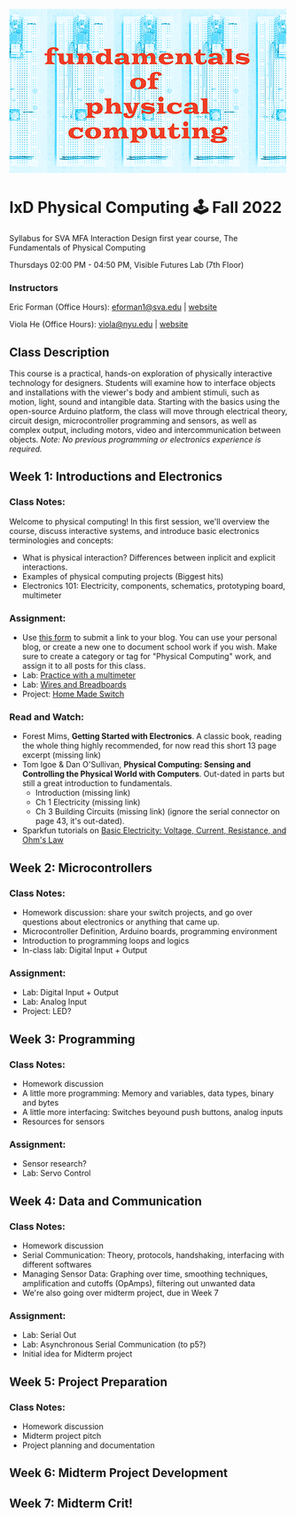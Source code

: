 ![physcomp.png](assets/physcomp-m.png)

# IxD Physical Computing 🕹 Fall 2022

Syllabus for SVA MFA Interaction Design first year course, The Fundamentals of Physical Computing

Thursdays 02:00 PM - 04:50 PM, Visible Futures Lab (7th Floor)

### Instructors

Eric Forman (Office Hours): eforman1@sva.edu | [website](https://www.ericforman.com)

Viola He (Office Hours): viola@nyu.edu | [website](https://violand.xyz)

## Class Description

This course is a practical, hands-on exploration of physically interactive technology for designers. Students will examine how to interface objects and installations with the viewer's body and ambient stimuli, such as motion, light, sound and intangible data. Starting with the basics using the open-source Arduino platform, the class will move through electrical theory, circuit design, microcontroller programming and sensors, as well as complex output, including motors, video and intercommunication between objects. _Note: No previous programming or electronics experience is required._

## Week 1: Introductions and Electronics

### Class Notes:

Welcome to physical computing! In this first session, we'll overview the course, discuss interactive systems, and introduce basic electronics terminologies and concepts:

- What is physical interaction? Differences between inplicit and explicit interactions.
- Examples of physical computing projects (Biggest hits)
- Electronics 101: Electricity, components, schematics, prototyping board, multimeter

### Assignment:

- Use [this form](https://forms.gle/cp9gk1ZpJuEViTJq9) to submit a link to your blog. You can use your personal blog, or create a new one to document school work if you wish. Make sure to create a category or tag for "Physical Computing" work, and assign it to all posts for this class.
- Lab: [Practice with a multimeter](https://viololahe.github.io/SVA-IxD-PhysicalComputing-22/Week-1/Practice-with-a-multimeter.html)
- Lab: [Wires and Breadboards](https://viololahe.github.io/SVA-IxD-PhysicalComputing-22/Week-1/Wires-and-Breadboards.html)
- Project: [Home Made Switch](https://viololahe.github.io/SVA-IxD-PhysicalComputing-22/Week-1/Home-made-switch.html)

### Read and Watch:

- Forest Mims, **Getting Started with Electronics**. A classic book, reading the whole thing highly recommended, for now read this short 13 page excerpt (missing link)
- Tom Igoe & Dan O'Sullivan, **Physical Computing: Sensing and Controlling the Physical World with Computers**. Out-dated in parts but still a great introduction to fundamentals.
  - Introduction (missing link)
  - Ch 1 Electricity (missing link)
  - Ch 3 Building Circuits (missing link)
    (ignore the serial connector on page 43, it's out-dated).
- Sparkfun tutorials on [Basic Electricity: Voltage, Current, Resistance, and Ohm's Law](https://learn.sparkfun.com/tutorials/voltage-current-resistance-and-ohms-law)

## Week 2: Microcontrollers

### Class Notes:

- Homework discussion: share your switch projects, and go over questions about electronics or anything that came up.
- Microcontroller Definition, Arduino boards, programming environment
- Introduction to programming loops and logics
- In-class lab: Digital Input + Output

### Assignment:

- Lab: Digital Input + Output
- Lab: Analog Input
- Project: LED?

## Week 3: Programming

### Class Notes:

- Homework discussion
- A little more programming: Memory and variables, data types, binary and bytes
- A little more interfacing: Switches beyound push buttons, analog inputs
- Resources for sensors

### Assignment:

- Sensor research?
- Lab: Servo Control

## Week 4: Data and Communication

### Class Notes:

- Homework discussion
- Serial Communication: Theory, protocols, handshaking, interfacing with different softwares
- Managing Sensor Data: Graphing over time, smoothing techniques, amplification and cutoffs (OpAmps), filtering out unwanted data
- We're also going over midterm project, due in Week 7

### Assignment:

- Lab: Serial Out
- Lab: Asynchronous Serial Communication (to p5?)
- Initial idea for Midterm project

## Week 5: Project Preparation

### Class Notes:

- Homework discussion
- Midterm project pitch
- Project planning and documentation

## Week 6: Midterm Project Development

## Week 7: Midterm Crit!
